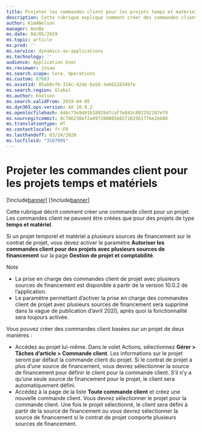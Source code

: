 ```yaml
---
title: Projeter les commandes client pour les projets temps et matériels
description: Cette rubrique explique comment créer des commandes client basées sur des projets pour des projets de temps et matériels.
author: KimANelson
manager: AnnBe
ms.date: 04/05/2019
ms.topic: article
ms.prod: ''
ms.service: dynamics-ax-applications
ms.technology: ''
audience: Application User
ms.reviewer: josaw
ms.search.scope: Core, Operations
ms.custom: 87983
ms.assetid: 05ab0cf6-318c-42de-ba56-3e662283497e
ms.search.region: Global
ms.author: knelson
ms.search.validFrom: 2019-04-05
ms.dyn365.ops.version: AX 10.0.2
ms.openlocfilehash: 446c73e9491b1892847caf7e843c802292107ef9
ms.sourcegitcommit: 8c786230ef2a497280885b827162561776e2eb00
ms.translationtype: HT
ms.contentlocale: fr-FR
ms.lasthandoff: 03/24/2020
ms.locfileid: "3167995"
---
```

# <a name="project-sales-orders-for-time-and-material-projects"></a>Projeter les commandes client pour les projets temps et matériels

[!include[banner](../includes/banner.md)]
[!include[banner](../includes/preview-banner.md)]

Cette rubrique décrit comment créer une commande client pour un projet. Les commandes client ne peuvent être créées que pour des projets de type **temps et matériel**.

Si un projet temporel et matériel a plusieurs sources de financement sur le contrat de projet, vous devez activer le paramètre **Autoriser les commandes client pour des projets avec plusieurs sources de financement** sur la page **Gestion de projet et comptabilité**. 

> [!NOTE]
> - La prise en charge des commandes client de projet avec plusieurs sources de financement est disponible à partir de la version 10.0.2 de l’application.
> - Le paramètre permettant d’activer la prise en charge des commandes client de projet avec plusieurs sources de financement sera supprimé dans la vague de publication d’avril 2020, après quoi la fonctionnalité sera toujours activée.

Vous pouvez créer des commandes client basées sur un projet de deux manières :

- Accédez au projet lui-même. Dans le volet Actions, sélectionnez **Gérer > Tâches d’article > Commande client**. Les informations sur le projet seront par défaut la commande client du projet. Si le contrat de projet a plus d’une source de financement, vous devrez sélectionner la source de financement pour définir le client pour la commande client. S’il n’y a qu’une seule source de financement pour le projet, le client sera automatiquement défini.
- Accédez à la page de la liste **Toute commande client** et créez une nouvelle commande client. Vous devrez sélectionner le projet pour la commande client. Une fois le projet sélectionné, le client sera défini à partir de la source de financement ou vous devrez sélectionner la source de financement si le contrat de projet comporte plusieurs sources de financement.

